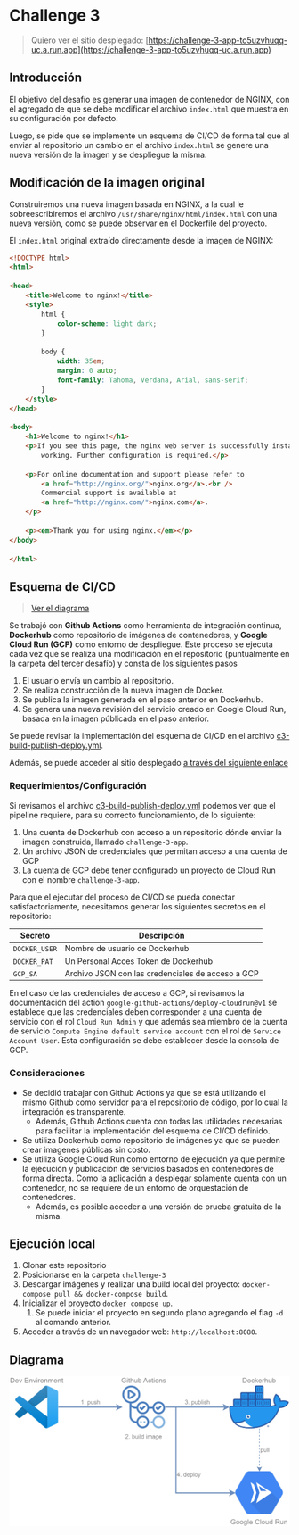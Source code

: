 # Challenge 3

> Quiero ver el sitio desplegado: [https://challenge-3-app-to5uzvhuqq-uc.a.run.app](https://challenge-3-app-to5uzvhuqq-uc.a.run.app)

## Introducción

El objetivo del desafío es generar una imagen de contenedor de NGINX, con el agregado de que se debe modificar el archivo `index.html` que muestra en su configuración por defecto. 

Luego, se pide que se implemente un esquema de CI/CD de forma tal que al enviar al repositorio un cambio en el archivo `index.html` se genere una nueva versión de la imagen y se despliegue la misma. 

## Modificación de la imagen original

Construiremos una nueva imagen basada en NGINX, a la cual le sobreescribiremos el archivo `/usr/share/nginx/html/index.html` con una nueva versión, como se puede observar en el Dockerfile del proyecto. 

El `index.html` original extraído directamente desde la imagen de NGINX:

```html
<!DOCTYPE html>
<html>

<head>
    <title>Welcome to nginx!</title>
    <style>
        html {
            color-scheme: light dark;
        }

        body {
            width: 35em;
            margin: 0 auto;
            font-family: Tahoma, Verdana, Arial, sans-serif;
        }
    </style>
</head>

<body>
    <h1>Welcome to nginx!</h1>
    <p>If you see this page, the nginx web server is successfully installed and
        working. Further configuration is required.</p>

    <p>For online documentation and support please refer to
        <a href="http://nginx.org/">nginx.org</a>.<br />
        Commercial support is available at
        <a href="http://nginx.com/">nginx.com</a>.
    </p>

    <p><em>Thank you for using nginx.</em></p>
</body>

</html>
```

## Esquema de CI/CD

> [Ver el diagrama](#diagrama)

Se trabajó con **Github Actions** como herramienta de integración continua, **Dockerhub** como repositorio de imágenes de contenedores, y **Google Cloud Run (GCP)** como entorno de despliegue. Este proceso se ejecuta cada vez que se realiza una modificación en el repositorio (puntualmente en la carpeta del tercer desafío) y consta de los siguientes pasos

1. El usuario envía un cambio al repositorio.
1. Se realiza construcción de la nueva imagen de Docker.
1. Se publica la imagen generada en el paso anterior en Dockerhub.
1. Se genera una nueva revisión del servicio creado en Google Cloud Run, basada en la imagen públicada en el paso anterior.

Se puede revisar la implementación del esquema de CI/CD en el archivo [c3-build-publish-deploy.yml](../.github/workflows/c3-build-publish-deploy.yml). 

Además, se puede acceder al sitio desplegado [a través del siguiente enlace](https://challenge-3-app-to5uzvhuqq-uc.a.run.app)

### Requerimientos/Configuración

Si revisamos el archivo [c3-build-publish-deploy.yml](../.github/workflows/c3-build-publish-deploy.yml) podemos ver que el pipeline requiere, para su correcto funcionamiento, de lo siguiente:

1. Una cuenta de Dockerhub con acceso a un repositorio dónde enviar la imagen construida, llamado `challenge-3-app`.
2. Un archivo JSON de credenciales que permitan acceso a una cuenta de GCP
3. La cuenta de GCP debe tener configurado un proyecto de Cloud Run con el nombre `challenge-3-app`.

Para que el ejecutar del proceso de CI/CD se pueda conectar satisfactoriamente, necesitamos generar los siguientes secretos en el repositorio:

| Secreto       | Descripción                                       |
| ------------- | ------------------------------------------------- |
| `DOCKER_USER` | Nombre de usuario de Dockerhub                    |
| `DOCKER_PAT`  | Un Personal Acces Token de Dockerhub              |
| `GCP_SA`      | Archivo JSON con las credenciales de acceso a GCP |

En el caso de las credenciales de acceso a GCP, si revisamos la documentación del action `google-github-actions/deploy-cloudrun@v1` se establece que las credenciales deben corresponder a una cuenta de servicio con el rol `Cloud Run Admin` y que además sea miembro de la cuenta de servicio `Compute Engine default service account` con el rol de `Service Account User`. Esta configuración se debe establecer desde la consola de GCP.

### Consideraciones

* Se decidió trabajar con Github Actions ya que se está utilizando el mismo Github como servidor para el repositorio de código, por lo cual la integración es transparente. 
    * Además, Github Actions cuenta con todas las utilidades necesarias para facilitar la implementación del esquema de CI/CD definido.
* Se utiliza Dockerhub como repositorio de imágenes ya que se pueden crear imagenes públicas sin costo. 
* Se utiliza Google Cloud Run como entorno de ejecución ya que permite la ejecución y publicación de servicios basados en contenedores de forma directa. Como la aplicación a desplegar solamente cuenta con un contenedor, no se requiere de un entorno de orquestación de contenedores. 
    * Además, es posible acceder a una versión de prueba gratuita de la misma. 

## Ejecución local

1. Clonar este repositorio
2. Posicionarse en la carpeta `challenge-3`
3. Descargar imágenes y realizar una build local del proyecto: `docker-compose pull && docker-compose build`.
4. Inicializar el proyecto `docker compose up`.
   1. Se puede iniciar el proyecto en segundo plano agregando el flag `-d` al comando anterior.
5. Acceder a través de un navegador web: `http://localhost:8080`.

## Diagrama 

![Esquema de CICD](imgs/CICD.jpg "Esquema de CI/CD")